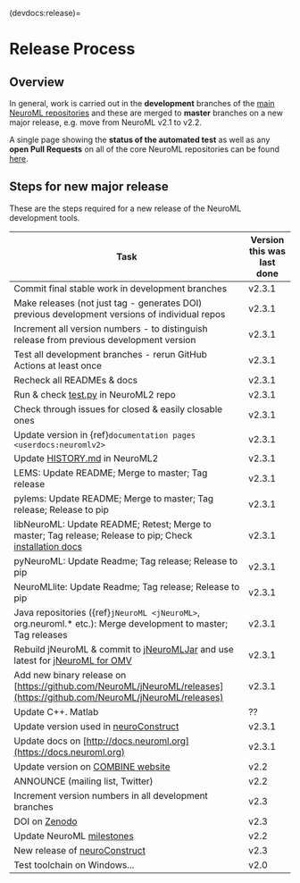 (devdocs:release)=
# Release Process

## Overview

In general, work is carried out in the **development** branches of the [main NeuroML repositories](https://github.com/NeuroML/.github/blob/main/testsheet/README.md)
and these are merged to **master** branches on a new major release, e.g. move from NeuroML v2.1 to v2.2.

A single page showing the **status of the automated test** as well as any **open Pull Requests** on all of the core NeuroML repositories can be found [here](https://github.com/NeuroML/.github/blob/main/testsheet/README.md).

## Steps for new major release

These are the steps required for a new release of the NeuroML development tools.

| Task | Version this was last done |
| --- | --- |
| Commit final stable work in development branches | v2.3.1 |
| Make releases (not just tag - generates DOI) previous development versions of individual repos | v2.3.1 |
| Increment all version numbers - to distinguish release from previous development version | v2.3.1 |
| Test all development branches - rerun GitHub Actions at least once | v2.3.1 |
| Recheck all READMEs & docs | v2.3.1 |
| Run & check [test.py](https://github.com/NeuroML/NeuroML2/blob/master/test.py) in NeuroML2 repo | v2.3.1 |
| Check through issues for closed & easily closable ones | v2.3.1 |
| Update version in {ref}`documentation pages <userdocs:neuromlv2>` | v2.3.1 |
| Update [HISTORY.md](https://github.com/NeuroML/NeuroML2/blob/master/HISTORY.md) in NeuroML2 | v2.3.1 |
| LEMS: Update README; Merge to master; Tag release | v2.3.1 |
| pylems: Update README; Merge to master; Tag release; Release to pip | v2.3.1 |
| libNeuroML:  Update README; Retest; Merge to master; Tag release; Release to pip; Check [installation docs](https://docs.neuroml.org/Userdocs/Software/libNeuroML.html) | v2.3.1 |
| pyNeuroML: Update Readme; Tag release; Release to pip | v2.3.1 |
| NeuroMLlite: Update Readme; Tag release; Release to pip | v2.3.1 |
| Java repositories ({ref}`jNeuroML <jNeuroML>`, org.neuroml.* etc.): Merge development to master; Tag releases | v2.3.1 |
| Rebuild jNeuroML & commit to [jNeuroMLJar](https://sourceforge.net/p/neuroml/code/HEAD/tree/jNeuroMLJar/) and use latest for [jNeuroML for OMV](https://github.com/OpenSourceBrain/osb-model-validation/blob/master/omv/engines/getjnml.py#L8) | v2.3.1 |
| Add new binary release on [https://github.com/NeuroML/jNeuroML/releases](https://github.com/NeuroML/jNeuroML/releases) | v2.3.1 |
| Update C++. Matlab | ?? |
| Update version used in [neuroConstruct](https://github.com/NeuralEnsemble/neuroConstruct) | v2.3.1 |
| Update docs on [http://docs.neuroml.org](https://docs.neuroml.org) | v2.3.1 |
| Update version on [COMBINE website](https://github.com/combine-org/combine-org.github.io/blob/master/content/authors/NeuroML/_index.md) | v2.2 |
| ANNOUNCE (mailing list, Twitter) | v2.2 |
| Increment version numbers in all development branches | v2.3 |
| DOI on [Zenodo](https://doi.org/10.5281/zenodo.593108) | v2.3 |
| Update NeuroML [milestones](https://github.com/NeuroML/NeuroML2/milestones) | v2.2 |
| New release of [neuroConstruct](https://github.com/NeuralEnsemble/neuroConstruct/releases) | v2.3 |
| Test toolchain on Windows... | v2.0 |
